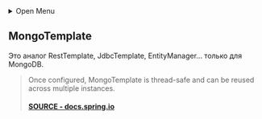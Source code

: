 <details>
<summary>Open Menu</summary>



</details>


## MongoTemplate
Это аналог RestTemplate, JdbcTemplate, EntityManager... только для MongoDB.
> Once configured, MongoTemplate is thread-safe and can be reused across multiple instances.
> #### [SOURCE - docs.spring.io](https://docs.spring.io/spring-data/mongodb/docs/current/reference/html/#mongo-template)
